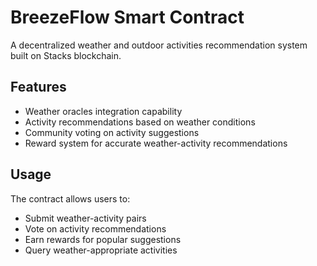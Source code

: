 # BreezeFlow Smart Contract

A decentralized weather and outdoor activities recommendation system built on Stacks blockchain.

## Features
- Weather oracles integration capability
- Activity recommendations based on weather conditions
- Community voting on activity suggestions
- Reward system for accurate weather-activity recommendations

## Usage
The contract allows users to:
- Submit weather-activity pairs
- Vote on activity recommendations
- Earn rewards for popular suggestions
- Query weather-appropriate activities
